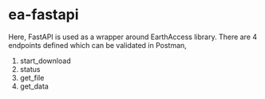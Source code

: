 # ea-fastapi

Here, FastAPI is used as a wrapper around EarthAccess library. There are 4 endpoints defined which can be validated in Postman,
1. start_download
2. status
3. get_file
4. get_data
